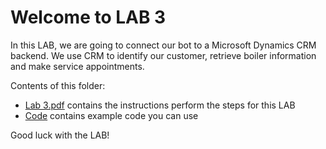 # Welcome to LAB 3

In this LAB, we are going to connect our bot to a Microsoft Dynamics CRM backend. We use CRM to identify our customer, retrieve boiler information and make service appointments.

Contents of this folder:

- [Lab 3.pdf](Lab%203.pdf) contains the instructions perform the steps for this LAB
- [Code](Code) contains example code you can use

Good luck with the LAB!
